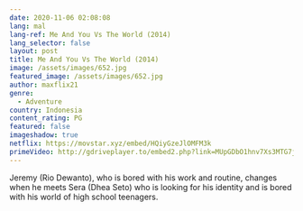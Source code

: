 ```yaml
---
date: 2020-11-06 02:08:08
lang: mal
lang-ref: Me And You Vs The World (2014)
lang_selector: false
layout: post
title: Me And You Vs The World (2014)
image: /assets/images/652.jpg
featured_image: /assets/images/652.jpg
author: maxflix21
genre:
  - Adventure
country: Indonesia
content_rating: PG
featured: false
imageshadow: true
netflix: https://movstar.xyz/embed/HQiyGzeJlOMFM3k
primeVideo: http://gdriveplayer.to/embed2.php?link=MUpGDbO1hnv7Xs3MTG7juQUbFjLAfeEiZ15d3kZoODBIJiYC1zMWnLfZ3Bgx88JJYvQ6LYmmNFzTz%252Bl4WZegsv4FZ30fhOsXYwQIi7EBpOF5ZkIuJEUrIWQuv3q81iNXQ0SUYVBMOk7PnZY6e7XvyRTrAdftRWSozGbLRvSl7K7JsOLWrmWPBsWTwZ63FgW6c%253D
---
```

Jeremy (Rio Dewanto), who is bored with his work and routine, changes when he meets Sera (Dhea Seto) who is looking for his identity and is bored with his world of high school teenagers.
